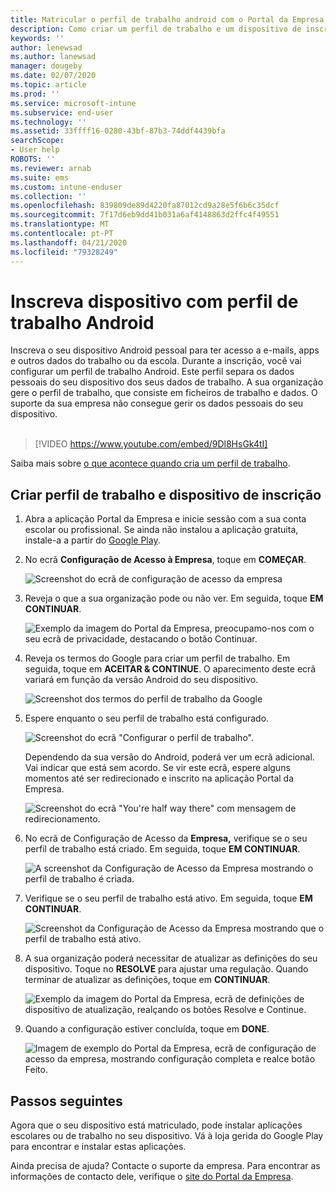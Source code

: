 ```yaml
---
title: Matricular o perfil de trabalho android com o Portal da Empresa Intune [ Microsoft Docs
description: Como criar um perfil de trabalho e um dispositivo de inscrição com o Intune Company Portal.
keywords: ''
author: lenewsad
ms.author: lanewsad
manager: dougeby
ms.date: 02/07/2020
ms.topic: article
ms.prod: ''
ms.service: microsoft-intune
ms.subservice: end-user
ms.technology: ''
ms.assetid: 33ffff16-0280-43bf-87b3-74ddf4439bfa
searchScope:
- User help
ROBOTS: ''
ms.reviewer: arnab
ms.suite: ems
ms.custom: intune-enduser
ms.collection: ''
ms.openlocfilehash: 839809de89d4220fa87012cd9a28e5f6b6c35dcf
ms.sourcegitcommit: 7f17d6eb9dd41b031a6af4148863d2ffc4f49551
ms.translationtype: MT
ms.contentlocale: pt-PT
ms.lasthandoff: 04/21/2020
ms.locfileid: "79328249"
---
```

# <a name="enroll-device-with-android-work-profile"></a>Inscreva dispositivo com perfil de trabalho Android

Inscreva o seu dispositivo Android pessoal para ter acesso a e-mails, apps e outros dados do trabalho ou da escola. Durante a inscrição, você vai configurar um perfil de trabalho Android. Este perfil separa os dados pessoais do seu dispositivo dos seus dados de trabalho. A sua organização gere o perfil de trabalho, que consiste em ficheiros de trabalho e dados. O suporte da sua empresa não consegue gerir os dados pessoais do seu dispositivo.  
</br>
> [!VIDEO https://www.youtube.com/embed/9Dl8HsGk4tI]

Saiba mais sobre [o que acontece quando cria um perfil de trabalho](what-happens-when-you-create-a-work-profile-android.md).

## <a name="create-work-profile-and-enroll-device"></a>Criar perfil de trabalho e dispositivo de inscrição

1. Abra a aplicação Portal da Empresa e inicie sessão com a sua conta escolar ou profissional. Se ainda não instalou a aplicação gratuita, instale-a a partir do [Google Play](https://play.google.com/store/apps/details?id=com.microsoft.windowsintune.companyportal).  

2. No ecrã **Configuração de Acesso à Empresa**, toque em **COMEÇAR**.  

    ![Screenshot do ecrã de configuração de acesso da empresa](./media/access-setup-work-profile-1911.png)  

3. Reveja o que a sua organização pode ou não ver. Em seguida, toque **EM CONTINUAR**. 

    ![Exemplo da imagem do Portal da Empresa, preocupamo-nos com o seu ecrã de privacidade, destacando o botão Continuar.](./media/android-privacy-screen-1911.png)  

4. Reveja os termos do Google para criar um perfil de trabalho. Em seguida, toque em **ACEITAR & CONTINUE**. O aparecimento deste ecrã variará em função da versão Android do seu dispositivo. 

    ![Screenshot dos termos do perfil de trabalho da Google](./media/android-wp-05-1908.png)  

5. Espere enquanto o seu perfil de trabalho está configurado.  

    ![Screenshot do ecrã "Configurar o perfil de trabalho".](./media/android-wp-05a-1908.png)  

   Dependendo da sua versão do Android, poderá ver um ecrã adicional. Vai indicar que está sem acordo. Se vir este ecrã, espere alguns momentos até ser redirecionado e inscrito na aplicação Portal da Empresa.  

    ![Screenshot do ecrã "You're half way there" com mensagem de redirecionamento.](./media/android-wp-05b-1908.png)  

6. No ecrã de Configuração de Acesso da **Empresa,** verifique se o seu perfil de trabalho está criado. Em seguida, toque **EM CONTINUAR**.  

    ![A screenshot da Configuração de Acesso da Empresa mostrando o perfil de trabalho é criada.](./media/work-profile-complete-1911.png)  

7. Verifique se o seu perfil de trabalho está ativo. Em seguida, toque **EM CONTINUAR**. 

    ![Screenshot da Configuração de Acesso da Empresa mostrando que o perfil de trabalho está ativo.](./media/work-profile-active-1911.png)  

8. A sua organização poderá necessitar de atualizar as definições do seu dispositivo. Toque no **RESOLVE** para ajustar uma regulação. Quando terminar de atualizar as definições, toque em **CONTINUAR**.    

    ![Exemplo da imagem do Portal da Empresa, ecrã de definições de dispositivo de atualização, realçando os botões Resolve e Continue.](./media/resolve-settings-1911.png) 


9. Quando a configuração estiver concluída, toque em **DONE**.  

    ![Imagem de exemplo do Portal da Empresa, ecrã de configuração de acesso da empresa, mostrando configuração completa e realce botão Feito.](./media/work-profile-done-1911.png)  


## <a name="next-steps"></a>Passos seguintes  

Agora que o seu dispositivo está matriculado, pode instalar aplicações escolares ou de trabalho no seu dispositivo. Vá à loja gerida do Google Play para encontrar e instalar estas aplicações. 

Ainda precisa de ajuda? Contacte o suporte da empresa. Para encontrar as informações de contacto dele, verifique o [site do Portal da Empresa](https://go.microsoft.com/fwlink/?linkid=2010980).
